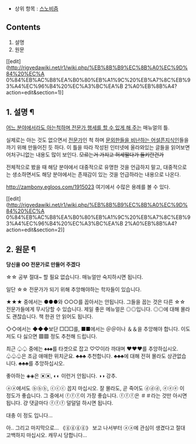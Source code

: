  * 상위 항목 : [스노비즘](%EC%8A%A4%EB%85%B8%EB%B9%84%EC%A6%98.md)  

## Contents

    

1. 설명 
2. 원문 

[[edit](http://rigvedawiki.net/r1/wiki.php/%EB%8B%B9%EC%8B%A0%EC%9D%84%20%EC%A
0%84%EB%AC%B8%EA%B0%80%EB%A1%9C%20%EB%A7%8C%EB%93%A4%EC%96%B4%20%EC%A3%BC%EA%B
2%A0%EB%8B%A4?action=edit&section=1)]

## 1. 설명 ¶

  

[어느 분야에서라도 아는척하며 전문가 행세를 할 수 있게 해 주는](%EC%9C%84%EC%BA%94%EC%B2%99.md) 매뉴얼의
틀.

  

실제로는 아는 것도 없으면서 [전문가](%EC%A0%84%EB%AC%B8%EA%B0%80.md)인 척 하며 [문외한들을 비난하는 어설픈지식인](%EC%A2%86%EB%AC%B8%EA%B0%80.md)들을 까기 위해 만들어진 듯 하다. 이 틀을 따라 작성된 인터넷에
올라와있는 글들을 읽어보면 어처구니없는 내용도 많이 보인다. <del>모르는거 가지고 허세떨다가 들키란건가</del>

  

전체적으로 봤을 때 해당 분야에서 대중적으로 유명한 것을 언급하지 말고, 대중적으로는 생소하면서도 해당 분야에서는 존재감이 있는 것을
언급하라는 내용으로 나온다.

  

<http://zambony.egloos.com/1915023> 여기에서 수많은 용례를 볼 수 있다.

  

[[edit](http://rigvedawiki.net/r1/wiki.php/%EB%8B%B9%EC%8B%A0%EC%9D%84%20%EC%A
0%84%EB%AC%B8%EA%B0%80%EB%A1%9C%20%EB%A7%8C%EB%93%A4%EC%96%B4%20%EC%A3%BC%EA%B
2%A0%EB%8B%A4?action=edit&section=2)]

## 2. 원문 ¶

  

**당신을 OO 전문가로 만들어 주겠다**

☆☆ 공부 절대~ 할 필요 없습니다. 매뉴얼만 숙지하시면 됩니다.  

일단 ☆☆ 전문가가 되기 위해 추앙해야하는 학자들이 있습니다.  

★★★ 중에서는 ●●●와 ○○○를 꼽아서는 안됩니다. 그들을 꼽는 것은 다른 ☆☆ 전문가들에게 무시당할 수 있습니다. 제일 좋은 메뉴얼은
◎◎입니다. ◎◎에 대해 몰라도 괜찮습니다. 책 한권 안 읽어도 됩니다.  

◇◇에서는 ◆◆◆보단 □□□를, ■■에서는 ＠＠이나 ＆＆을 추앙해야 합니다. 이도저도 다 싫으면 ▩▩ 정도 추천해 드립니다.  

최근 ♤♤ 중에는 ♠♠♠를 타겟으로 잡고 ♡♡이라 까대며 ♥♥♥를 추앙하십시오. ♧♧♧은 조금 애매한 위치군요. ♣♣♣ 추천합니다. ♣♣♣에
대해 전혀 몰라도 상관없습니다. ♣♣♣를 추앙하십시오.  

좋아하는 ◈◈은 ▣▣, ◐◐ 이런거 안됩니다. ◑◑ 강추.  

ⓐⓐ에서도 ⓑⓑⓑ, ⓒⓒⓒ 꼽지 마십시오. 잘 몰라도, 곧 죽어도 ⓓⓓⓓ, ⓔⓔⓔ 이 정도가 좋습니다. 그 중에서 ⓕⓕⓕ이 가장 좋습니다.
ⓕⓕⓕ은 ＃＃라는 것만 아시면 됩니다. 걍 댓글마다 ⓕⓕⓕ 덜덜덜 하시면 됩니다.  

대충 이 정도 입니다...  

아.. 그리고 마지막으로... 《ⓖⓖⓖⓖ》 보고 나서부터 ⓐⓐ에 관심이 생겼다고 절대 고백하지 마십시오. 캐무시 당합니다...

